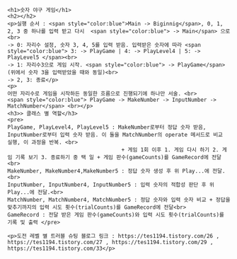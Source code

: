     <h1>숫자 야구 게임</h1>
    <h2></h2>
    <p>실행 순서 : <span style="color:blue">Main -> Biginnig</span>, 0, 1, 2, 3 중 하나를 입력 받고 다시  <span style="color:blue"> -> Main</span> 으로 <br>
    -> 0: 자리수 설정, 숫자 3, 4, 5를 입력 받음. 입력받은 숫자에 따라 <span style="color:blue"> 3: -> PlayGame | 4: -> PlayLevel4 | 5: -> PlayLevel5 </span><br>
    -> 1: 자리수3으로 게임 시작. <span style="color:blue"> -> PlayGame</span>(위에서 숫자 3을 입력받았을 때와 동일)<br>
    -> 2, 3: 종료</p>
    <p> 
    어떤 자리수로 게임을 시작하든 동일한 흐름으로 진행되기에 하나만 서술. <br>
    <span style="color:blue"> PlayGame -> MakeNumber -> InputNumber -> MatchNumber</span> <br></p>
    <h3>> 클래스 별 역할</h3>
    <pre> 
    PlayGame, PlayLevel4, PlayLevel5 : MakeNumber로부터 정답 숫자 받음, InputNumber로부터 입력 숫자 받음. 이 둘을 MatchNumber의 operate 메서드로 비교 실행, 이 과정을 반복. <br>
                                        + 게임 1회 이후 1. 게임 다시 하기 2. 게임 기록 보기 3. 종료하기 중 택 일 + 게임 판수(gameCounts)를 GameRecord에 전달<br>
    MakeNumber, MakeNumber4,MakeNumber5 : 정답 숫자 생성 후 위 Play...에 전달. <br>
    InputNumber, InputNumber4, InputNumber5 : 입력 숫자의 적합성 판단 후 위 Play...에 전달.<br>
    MatchNumber, MatchNumber4, MatchNumber5 : 정답 숫자와 입력 숫자 비교 + 정답을 맞추기까지의 입력 시도 횟수(trialCounts)를 GameRecord에 전달<br>
    GameRecord : 전달 받은 게임 판수(gameCounts)와 입력 시도 횟수(trialCounts)를 기록 및 출력 </pre>
    
    <p>도전 레벨 별 트러블 슈팅 블로그 링크 : https://tes1194.tistory.com/26 , https://tes1194.tistory.com/27 , https://tes1194.tistory.com/29 , https://tes1194.tistory.com/33</p>
    
